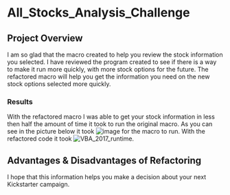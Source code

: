 # All_Stocks_Analysis_Challenge
## Project Overview
I am so glad that the macro created to help you review the stock information you selected.  I have reviewed the program created to see if there is a way to make it run more quickly, with more stock options for the future.  The refactored macro will help you get the information you need on the new stock options selected more quickly.  

### Results
With the refactored macro I was able to get your stock information in less then half the amount of time it took to run the original macro.  As you can see in the picture below it took ![image](https://user-images.githubusercontent.com/84556072/123492693-760a3f00-d5d7-11eb-9762-02d8c55d3496.png) for the macro to run.  With the refactored code it took ![VBA_2017_runtime](https://user-images.githubusercontent.com/84556072/123492731-920de080-d5d7-11eb-9020-85b228a8d641.png).  



## Advantages & Disadvantages of Refactoring





I hope that this information helps you make a decision about your next Kickstarter campaign.
